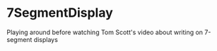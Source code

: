 # 7SegmentDisplay
Playing around before watching Tom Scott's video about writing on 7-segment displays
